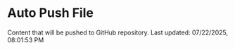 # Auto Push File

Content that will be pushed to GitHub repository.
Last updated: 07/22/2025, 08:01:53 PM